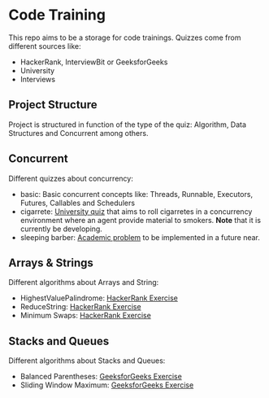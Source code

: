 # Code Training

This repo aims to be a storage for code trainings. Quizzes come from different sources like:

 - HackerRank, InterviewBit or GeeksforGeeks
 - University
 - Interviews
 
 ## Project Structure
 
 Project is structured in function of the type of the quiz: Algorithm, Data Structures and Concurrent among others.
 
 ## Concurrent
 
 Different quizzes about concurrency:
  - basic: Basic concurrent concepts like: Threads, Runnable, Executors, Futures, Callables and Schedulers  
  - cigarrete: [University quiz](http://enacademic.com/dic.nsf/enwiki/1409197) that aims to roll cigarretes in 
  a concurrency environment where an agent provide material to smokers. **Note** that it is currently be developing.
  - sleeping barber: [Academic problem](https://en.wikipedia.org/wiki/Sleeping_barber_problem) to be implemented 
  in a future near.
 

 ## Arrays & Strings

Different algorithms about Arrays and String: 

 - HighestValuePalindrome: [HackerRank Exercise](https://www.hackerrank.com/challenges/richie-rich/problem)
 - ReduceString: [HackerRank Exercise](https://www.hackerrank.com/challenges/string-reduction/problem)
 - Minimum Swaps: [HackerRank Exercise](https://www.hackerrank.com/challenges/minimum-swaps-2/problem)
 
 ## Stacks and Queues
  
Different algorithms about Stacks and Queues:

 - Balanced Parentheses: [GeeksforGeeks Exercise](https://www.geeksforgeeks.org/check-for-balanced-parentheses-in-an-expression/)
 - Sliding Window Maximum: [GeeksforGeeks Exercise](https://www.geeksforgeeks.org/sliding-window-maximum-maximum-of-all-subarrays-of-size-k/)
